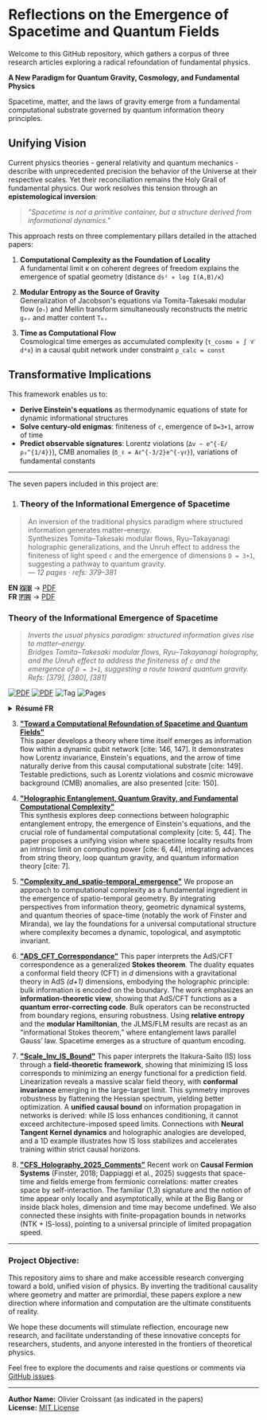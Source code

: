 # Reflections on the Emergence of Spacetime and Quantum Fields

Welcome to this GitHub repository, which gathers a corpus of three research articles exploring a radical refoundation of fundamental physics.

**A New Paradigm for Quantum Gravity, Cosmology, and Fundamental Physics**

Spacetime, matter, and the laws of gravity emerge from a fundamental computational substrate governed by quantum information theory principles.

## Unifying Vision

Current physics theories - general relativity and quantum mechanics - describe with unprecedented precision the behavior of the Universe at their respective scales. Yet their reconciliation remains the Holy Grail of fundamental physics. Our work resolves this tension through an **epistemological inversion**:

> *"Spacetime is not a primitive container, but a structure derived from informational dynamics."* 

This approach rests on three complementary pillars detailed in the attached papers:

1. **Computational Complexity as the Foundation of Locality**  
   A fundamental limit κ on coherent degrees of freedom explains the emergence of spatial geometry (distance `ds² ∝ log I(A,B)/κ`)

2. **Modular Entropy as the Source of Gravity**  
   Generalization of Jacobson's equations via Tomita-Takesaki modular flow (`σₜ`) and Mellin transform simultaneously reconstructs the metric `gₘᵥ` and matter content `Tₘᵥ`

3. **Time as Computational Flow**  
   Cosmological time emerges as accumulated complexity (`τ_cosmo ∝ ∫ 𝒞 d⁴x`) in a causal qubit network under constraint `ρ_calc = const`

## Transformative Implications

This framework enables us to:
- **Derive Einstein's equations** as thermodynamic equations of state for dynamic informational structures
- **Solve century-old enigmas**: finiteness of `c`, emergence of `D=3+1`, arrow of time
- **Predict observable signatures**: Lorentz violations (`Δv ∼ e^{-E/ρ₀^{1/4}}`), CMB anomalies (`δ_ℓ = Aℓ^{-3/2}e^{-γℓ}`), variations of fundamental constants

---

The seven papers included in this project are:

1. ### Theory of the Informational Emergence of Spacetime

> An inversion of the traditional physics paradigm where structured information generates matter–energy.  
> Synthesizes Tomita–Takesaki modular flows, Ryu–Takayanagi holographic generalizations, and the Unruh effect to address the finiteness of light speed `c` and the emergence of dimensions `D = 3+1`, suggesting a pathway to quantum gravity.  
> *— 12 pages · refs: 379–381*

**EN 🇬🇧** → [PDF](./papers/Emergence_Informationelle_EspaceTemps_EN.pdf)  
**FR 🇫🇷** → [PDF](./papers/Emergence_Informationelle_EspaceTemps.pdf)


### Theory of the Informational Emergence of Spacetime

> *Inverts the usual physics paradigm: structured information gives rise to matter–energy.  
> Bridges Tomita–Takesaki modular flows, Ryu–Takayanagi holography, and the Unruh effect to address the finiteness of `c` and the emergence of `D = 3+1`, suggesting a route toward quantum gravity.*  
> *Refs: [379], [380], [381]*

[![PDF](https://img.shields.io/badge/PDF-English-0b5fff)](./papers/Emergence_Informationelle_EspaceTemps_EN.pdf)
[![PDF](https://img.shields.io/badge/PDF-Français-ff486e)](./papers/Emergence_Informationelle_EspaceTemps.pdf)
![Tag](https://img.shields.io/badge/Quantum%20Foundations-%20-lightgrey)
![Pages](https://img.shields.io/badge/Pages-12-informational)

<details>
  <summary><b>Résumé FR</b></summary>

Renverse le paradigme classique : l’information structurée engendre la matière-énergie.  
En articulant les flux modulaires de Tomita–Takesaki, les généralisations holographiques de Ryu–Takayanagi et l’effet Unruh, le texte aborde la finitude de la vitesse de la lumière `c` et l’émergence de `D = 3+1`, esquissant une voie vers la gravité quantique.  
Refs: [379] [380] [381]
</details>



3. **["Toward a Computational Refoundation of Spacetime and Quantum Fields"](./papers/RefondationComputationelle_EspaceTemps_QFT.pdf)**  
   This paper develops a theory where time itself emerges as information flow within a dynamic qubit network [cite: 146, 147]. It demonstrates how Lorentz invariance, Einstein's equations, and the arrow of time naturally derive from this causal computational substrate [cite: 149]. Testable predictions, such as Lorentz violations and cosmic microwave background (CMB) anomalies, are also presented [cite: 150].

4. **["Holographic Entanglement, Quantum Gravity, and Fundamental Computational Complexity"](./papers/IntricationHolographique_ComplexiteComputationelle.pdf)**  
   This synthesis explores deep connections between holographic entanglement entropy, the emergence of Einstein's equations, and the crucial role of fundamental computational complexity [cite: 5, 44]. The paper proposes a unifying vision where spacetime locality results from an intrinsic limit on computing power [cite: 6, 44], integrating advances from string theory, loop quantum gravity, and quantum information theory [cite: 7].

5. **["Complexity_and_spatio-temporal_emergence"](./papers/Complexité_et_emegence_spatiotemporelle.pdf)**
   We propose an approach to computational complexity as a fundamental ingredient in the emergence of spatio-temporal geometry. By integrating perspectives from information theory, geometric dynamical systems, and quantum theories of space-time (notably the work of Finster and Miranda), we lay the foundations for a universal computational structure where complexity becomes a dynamic, topological, and asymptotic invariant.

6.  **["ADS_CFT_Correspondance"](./papers/ADS_CFT_Correspondance.pdf)**
   This paper interprets the AdS/CFT correspondence as a generalized **Stokes theorem**. The duality equates a conformal field theory (CFT) in *d* dimensions with a gravitational theory in AdS *(d+1)* dimensions, embodying the holographic principle: bulk information is encoded on the boundary. The work emphasizes an **information-theoretic view**, showing that AdS/CFT functions as a **quantum error-correcting code**. Bulk operators can be reconstructed from boundary regions,    ensuring robustness. Using **relative entropy** and the **modular Hamiltonian**, the JLMS/FLM results are recast as an “informational Stokes theorem,” where entanglement laws parallel Gauss’ law. Spacetime emerges as a structure of quantum encoding.

7.  **["Scale_Inv_IS_Bound"](./papers/Scale_Inv_IS_Bound.pdf)**
   This paper interprets the Itakura-Saito (IS) loss through a **field-theoretic framework**, showing that minimizing IS loss corresponds to minimizing an energy functional for a prediction field. Linearization reveals a massive scalar field theory, with **conformal invariance** emerging in the large-target limit. This symmetry improves robustness by flattening the Hessian spectrum, yielding better optimization. A **unified causal bound**
   on information propagation in       networks is derived: while IS loss enhances conditioning, it cannot exceed architecture-imposed speed limits. Connections with **Neural Tangent Kernel dynamics** and holographic analogies are developed, and a 1D example illustrates how IS loss stabilizes and accelerates training within strict causal horizons.

8.  **["CFS_Holography_2025_Comments"](./papers/CFS_Holography_2025_Comments.pdf)**
   Recent work on **Causal Fermion Systems** (Finster, 2018; Dappiaggi et al., 2025) suggests that space-time and fields emerge from fermionic correlations: matter creates space by self-interaction. The familiar (1,3) signature and the notion of time appear only locally and asymptotically, while at the Big Bang or inside black holes, dimension and time may become undefined.
   We also    connected these insights with finite-propagation bounds in networks (NTK + IS-loss), pointing to a universal principle of limited propagation speed.

---

### Project Objective:

This repository aims to share and make accessible research converging toward a bold, unified vision of physics. By inverting the traditional causality where geometry and matter are primordial, these papers explore a new direction where information and computation are the ultimate constituents of reality.

We hope these documents will stimulate reflection, encourage new research, and facilitate understanding of these innovative concepts for researchers, students, and anyone interested in the frontiers of theoretical physics.

Feel free to explore the documents and raise questions or comments via [GitHub issues](https://github.com/your-username/your-repo/issues).

---

**Author Name:** Olivier Croissant (as indicated in the papers)  
**License:** [MIT License](LICENSE)
